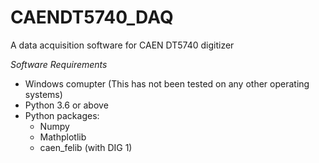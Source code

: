 # CAENDT5740_DAQ
A data acquisition software for CAEN DT5740 digitizer


*Software Requirements*
- Windows comupter (This has not been tested on any other operating systems)
- Python 3.6 or above
- Python packages:
    - Numpy
    - Mathplotlib
    - caen_felib (with DIG 1)

